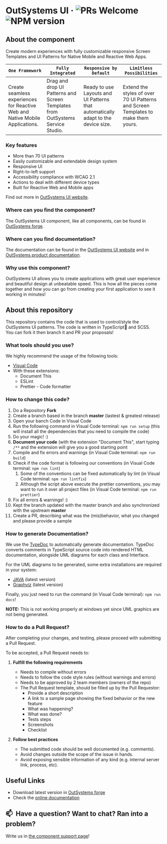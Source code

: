 # OutSystems UI · ![PRs Welcome](https://img.shields.io/badge/PRs-welcome-brightgreen.svg) ![NPM version](https://img.shields.io/badge/npm-v8.3.1-informational)

## About the component

Create modern experiences with fully customizable responsive Screen Templates and UI Patterns for Native Mobile and Reactive Web Apps.

| `One Framework`                                                              | `Fully Integrated`                                                             | `Responsive by Default`                                                           | `Limitless Possibilities`                                                         |
| ---------------------------------------------------------------------------- | ------------------------------------------------------------------------------ | --------------------------------------------------------------------------------- | --------------------------------------------------------------------------------- |
| Create seamless experiences for Reactive Web and Native Mobile Applications. | Drag and drop UI Patterns and Screen Templates from OutSystems Service Studio. | Ready to use Layouts and UI Patterns that automatically adapt to the device size. | Extend the styles of over 70 UI Patterns and Screen Templates to make them yours. |

### Key features

-   More than 70 UI patterns
-   Easily customizable and extendable design system
-   Responsive UI
-   Right-to-left support
-   Accessibility compliance with WCAG 2.1
-   Actions to deal with different device types
-   Built for Reactive Web and Mobile apps

Find out more in [OutSystems UI website](www.outsystems.com/outsystems-ui).

### Where can you find the component?

The OutSystems UI component, like all components, can be found in [OutSystems forge](https://www.outsystems.com/forge/component-overview/1385/outsystems-ui).

### Where can you find documentation?

The documentation can be found in the [OutSystems UI website](https://outsystemsui.outsystems.com/outsystemsuiwebsite/) and in [OutSystems product documentation](https://success.outsystems.com/Documentation/11/Developing_an_Application/Design_UI/Patterns).

### Why use this component?

OutSystems UI allows you to create applications with great user experience and beautiful design at unbeatable speed. This is how all the pieces come together and how you can go from creating your first application to see it working in minutes!

## About this repository

This repository contains the code that is used to control/style the OutSystems UI patterns. The code is written in TypeScript🖤 and SCSS.</br>
You can fork it then branch it and PR your proposals!

### What tools should you use?

We highly recommend the usage of the following tools:

-   [Visual Code](https://code.visualstudio.com/)
-   With these extensions:
    -   Document This
    -   ESLint
    -   Prettier - Code formatter

### How to change this code?

<ol>
  <li>Do a Repository <strong>Fork</strong></li>
  <li>Create a branch based in the branch <strong>master</strong> (lastest & greatest release)</li>
  <li>Open your banch Code in Visual Code</li>
  <li>Run the following command in Visual Code terminal: <code>npm run setup</code> (this will install all the dependencies that you need to compile the code)</li>
  <li>Do your magic! :)</li>
  <li><strong>Document your code</strong> (with the extension "Document This", start typing <code>/**</code> and the extension will give you a good starting point</li>
  <li>Compile and fix errors and warnings (in Visual Code terminal: <code>npm run build</code>)</li>
  <li>
    Check if the code format is following our conventions (in Visual Code terminal: <code>npm run lint</code>)
    <ol>
      <li>Some of the conventions can be fixed automatically by lint (in Visual Code terminal: <code>npm run lintfix</code>)</li>
      <li>Although the script above execute the prettier conventions, you may want to run it over all project files (in Visual Code terminal: <code>npm run prettier</code>)</li>
    </ol>
  </li>
  <li>Fix all errors & warnings! :)</li>
  <li>Kept the branch updated with the master branch and also synchronized with the upstream <strong>master</strong></li>
  <li>Create a PR, describing what was the (mis)behavior, what you changed and please provide a sample </li>
</ol>

### How to generate Documentation?

We use the [TypeDoc](https://typedoc.org/) to automatically generate documentation. TypeDoc converts comments in TypeScript source code into rendered HTML documentation, alongside UML diagrams for each class and Interface.

For the UML diagrams to be generated, some extra installations are required in your system:

-   [JAVA](https://www.java.com/en/) (latest version)
-   [Graphviz](https://graphviz.org/download/) (latest version)

Finally, you just need to run the command (in Visual Code terminal): <code>npm run docs</code>!

**NOTE:** This is not working properly at windows yet since UML graphics are not being generated.

### How to do a Pull Request?

After completing your changes, and testing, please proceed with submitting a Pull Request.

To be accepted, a Pull Request needs to:

1. **Fulfill the following requirements**

    - Needs to compile without errors
    - Needs to follow the code style rules (without warnings and errors)
    - Needs to be approved by 2 team members (owners of the repo)
    - The Pull Request template, should be filled up by the Pull Requestor:
        - Provide a short description
        - A link to a sample page showing the fixed behavior or the new feature
        - What was happening?
        - What was done?
        - Tests steps
        - Screenshots
        - Checklist

2. **Follow best practices**
    - The submitted code should be well documented (e.g. comments).
    - Avoid changes outside the scope of the issue in hands.
    - Avoid exposing sensible information of any kind (e.g. internal server link, process, etc).

## Useful Links

-   Download latest version in [OutSystems forge](https://www.outsystems.com/forge/component-versions/1385)
-   Check the [online documentation](https://outsystemsui.outsystems.com/outsystemsuiwebsite/)

## 📫&nbsp; Have a question? Want to chat? Ran into a problem?

Write us in [the component support page](https://www.outsystems.com/forge/component-discussions/1385/OutSystems+UI)!
